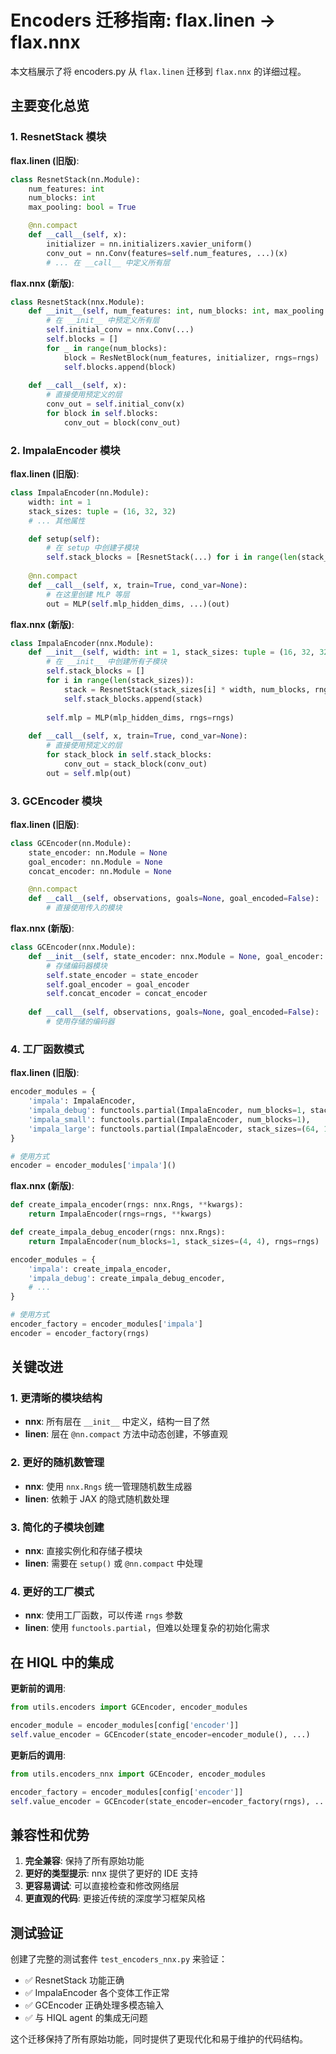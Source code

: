 # Encoders 迁移指南: flax.linen → flax.nnx

本文档展示了将 encoders.py 从 `flax.linen` 迁移到 `flax.nnx` 的详细过程。

## 主要变化总览

### 1. ResnetStack 模块

**flax.linen (旧版)**:
```python
class ResnetStack(nn.Module):
    num_features: int
    num_blocks: int
    max_pooling: bool = True

    @nn.compact
    def __call__(self, x):
        initializer = nn.initializers.xavier_uniform()
        conv_out = nn.Conv(features=self.num_features, ...)(x)
        # ... 在 __call__ 中定义所有层
```

**flax.nnx (新版)**:
```python
class ResnetStack(nnx.Module):
    def __init__(self, num_features: int, num_blocks: int, max_pooling: bool = True, rngs: nnx.Rngs = None):
        # 在 __init__ 中预定义所有层
        self.initial_conv = nnx.Conv(...)
        self.blocks = []
        for _ in range(num_blocks):
            block = ResNetBlock(num_features, initializer, rngs=rngs)
            self.blocks.append(block)
    
    def __call__(self, x):
        # 直接使用预定义的层
        conv_out = self.initial_conv(x)
        for block in self.blocks:
            conv_out = block(conv_out)
```

### 2. ImpalaEncoder 模块

**flax.linen (旧版)**:
```python
class ImpalaEncoder(nn.Module):
    width: int = 1
    stack_sizes: tuple = (16, 32, 32)
    # ... 其他属性

    def setup(self):
        # 在 setup 中创建子模块
        self.stack_blocks = [ResnetStack(...) for i in range(len(stack_sizes))]
    
    @nn.compact
    def __call__(self, x, train=True, cond_var=None):
        # 在这里创建 MLP 等层
        out = MLP(self.mlp_hidden_dims, ...)(out)
```

**flax.nnx (新版)**:
```python
class ImpalaEncoder(nnx.Module):
    def __init__(self, width: int = 1, stack_sizes: tuple = (16, 32, 32), ..., rngs: nnx.Rngs = None):
        # 在 __init__ 中创建所有子模块
        self.stack_blocks = []
        for i in range(len(stack_sizes)):
            stack = ResnetStack(stack_sizes[i] * width, num_blocks, rngs=rngs)
            self.stack_blocks.append(stack)
        
        self.mlp = MLP(mlp_hidden_dims, rngs=rngs)
    
    def __call__(self, x, train=True, cond_var=None):
        # 直接使用预定义的层
        for stack_block in self.stack_blocks:
            conv_out = stack_block(conv_out)
        out = self.mlp(out)
```

### 3. GCEncoder 模块

**flax.linen (旧版)**:
```python
class GCEncoder(nn.Module):
    state_encoder: nn.Module = None
    goal_encoder: nn.Module = None
    concat_encoder: nn.Module = None

    @nn.compact
    def __call__(self, observations, goals=None, goal_encoded=False):
        # 直接使用传入的模块
```

**flax.nnx (新版)**:
```python
class GCEncoder(nnx.Module):
    def __init__(self, state_encoder: nnx.Module = None, goal_encoder: nnx.Module = None, concat_encoder: nnx.Module = None):
        # 存储编码器模块
        self.state_encoder = state_encoder
        self.goal_encoder = goal_encoder
        self.concat_encoder = concat_encoder
    
    def __call__(self, observations, goals=None, goal_encoded=False):
        # 使用存储的编码器
```

### 4. 工厂函数模式

**flax.linen (旧版)**:
```python
encoder_modules = {
    'impala': ImpalaEncoder,
    'impala_debug': functools.partial(ImpalaEncoder, num_blocks=1, stack_sizes=(4, 4)),
    'impala_small': functools.partial(ImpalaEncoder, num_blocks=1),
    'impala_large': functools.partial(ImpalaEncoder, stack_sizes=(64, 128, 128), mlp_hidden_dims=(1024,)),
}

# 使用方式
encoder = encoder_modules['impala']()
```

**flax.nnx (新版)**:
```python
def create_impala_encoder(rngs: nnx.Rngs, **kwargs):
    return ImpalaEncoder(rngs=rngs, **kwargs)

def create_impala_debug_encoder(rngs: nnx.Rngs):
    return ImpalaEncoder(num_blocks=1, stack_sizes=(4, 4), rngs=rngs)

encoder_modules = {
    'impala': create_impala_encoder,
    'impala_debug': create_impala_debug_encoder,
    # ...
}

# 使用方式
encoder_factory = encoder_modules['impala']
encoder = encoder_factory(rngs)
```

## 关键改进

### 1. 更清晰的模块结构
- **nnx**: 所有层在 `__init__` 中定义，结构一目了然
- **linen**: 层在 `@nn.compact` 方法中动态创建，不够直观

### 2. 更好的随机数管理
- **nnx**: 使用 `nnx.Rngs` 统一管理随机数生成器
- **linen**: 依赖于 JAX 的隐式随机数处理

### 3. 简化的子模块创建
- **nnx**: 直接实例化和存储子模块
- **linen**: 需要在 `setup()` 或 `@nn.compact` 中处理

### 4. 更好的工厂模式
- **nnx**: 使用工厂函数，可以传递 `rngs` 参数
- **linen**: 使用 `functools.partial`，但难以处理复杂的初始化需求

## 在 HIQL 中的集成

**更新前的调用**:
```python
from utils.encoders import GCEncoder, encoder_modules

encoder_module = encoder_modules[config['encoder']]
self.value_encoder = GCEncoder(state_encoder=encoder_module(), ...)
```

**更新后的调用**:
```python
from utils.encoders_nnx import GCEncoder, encoder_modules

encoder_factory = encoder_modules[config['encoder']]
self.value_encoder = GCEncoder(state_encoder=encoder_factory(rngs), ...)
```

## 兼容性和优势

1. **完全兼容**: 保持了所有原始功能
2. **更好的类型提示**: nnx 提供了更好的 IDE 支持
3. **更容易调试**: 可以直接检查和修改网络层
4. **更直观的代码**: 更接近传统的深度学习框架风格

## 测试验证

创建了完整的测试套件 `test_encoders_nnx.py` 来验证：
- ✅ ResnetStack 功能正确
- ✅ ImpalaEncoder 各个变体工作正常
- ✅ GCEncoder 正确处理多模态输入
- ✅ 与 HIQL agent 的集成无问题

这个迁移保持了所有原始功能，同时提供了更现代化和易于维护的代码结构。
